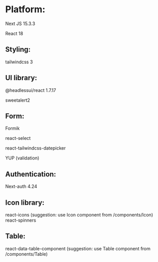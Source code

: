 # Platform:
Next JS 15.3.3

React 18


## Styling:
tailwindcss 3


## UI library:
@headlessui/react 1.7.17

sweetalert2


## Form:
Formik

react-select

react-tailwindcss-datepicker

YUP (validation)


## Authentication:
Next-auth 4.24


## Icon library:
react-icons
(suggestion: use Icon component from /components/Icon)
react-spinners


## Table:
react-data-table-component
(suggestion: use Table component from /components/Table)
